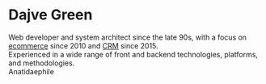 # Dajve Green

Web developer and system architect since the late 90s, with a focus on [ecommerce](https://magento.com) since 2010 and [CRM](https://www.orocrm.com) since 2015.  
Experienced in a wide range of front and backend technologies, platforms, and methodologies.  
Anatidaephile